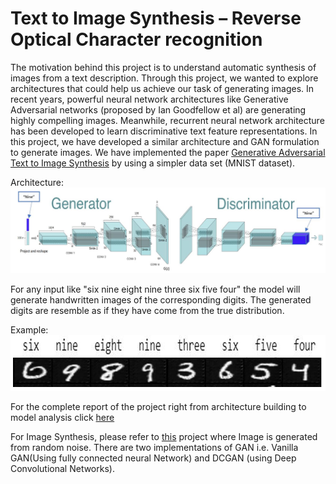 # Text to Image Synthesis – Reverse Optical Character recognition

The motivation behind this project is to understand automatic synthesis of images from a text description. Through this
project, we wanted to explore architectures that could help us achieve our task of generating images. In recent years,
powerful neural network architectures like Generative Adversarial networks (proposed by Ian Goodfellow et al) are
generating highly compelling images. Meanwhile, recurrent neural network architecture has been developed to learn
discriminative text feature representations. In this project, we have developed a similar architecture and GAN
formulation to generate images. We have implemented the paper [Generative Adversarial Text to Image Synthesis](http://proceedings.mlr.press/v48/reed16.pdf) by using a simpler data set (MNIST dataset).


Architecture:
![](images/Text-To-Image.JPG)

For any input like "six nine eight nine three six five four" the model will generate handwritten images of the corresponding digits. The generated digits are resemble as if they have come from the true distribution.

Example:
![](images/example.png)

For the complete report of the project right from architecture building to model analysis click [here](Text%20to%20Image%20Synthesis%20using%20GAN%20Final%20Report.pdf)

For Image Synthesis, please refer to [this](https://github.com/Pooja-Shanbhag/ImageGeneration_GAN) project where Image is generated from random noise. There are two implementations of GAN i.e. Vanilla GAN(Using fully connected neural Network) and DCGAN (using Deep Convolutional Networks).
